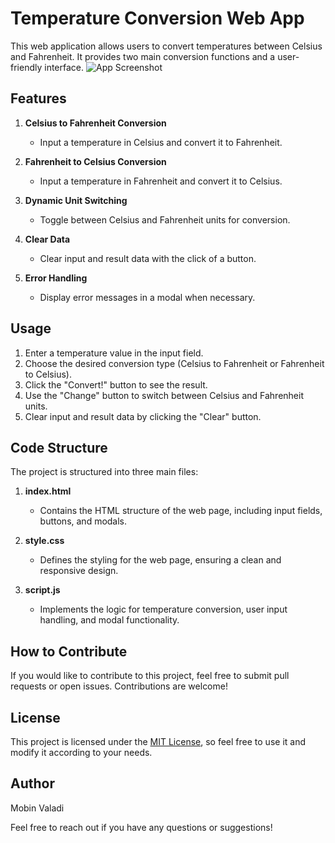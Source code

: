 # Temperature Conversion Web App

This web application allows users to convert temperatures between Celsius and Fahrenheit. It provides two main conversion functions and a user-friendly interface.
![App Screenshot](https://s6.uupload.ir/files/screen_shot_1402-10-29_at_10.35.08_9l93.png)

## Features

1. **Celsius to Fahrenheit Conversion**
   - Input a temperature in Celsius and convert it to Fahrenheit.

2. **Fahrenheit to Celsius Conversion**
   - Input a temperature in Fahrenheit and convert it to Celsius.

3. **Dynamic Unit Switching**
   - Toggle between Celsius and Fahrenheit units for conversion.

4. **Clear Data**
   - Clear input and result data with the click of a button.

5. **Error Handling**
   - Display error messages in a modal when necessary.

## Usage

1. Enter a temperature value in the input field.
2. Choose the desired conversion type (Celsius to Fahrenheit or Fahrenheit to Celsius).
3. Click the "Convert!" button to see the result.
4. Use the "Change" button to switch between Celsius and Fahrenheit units.
5. Clear input and result data by clicking the "Clear" button.

## Code Structure

The project is structured into three main files:

1. **index.html**
   - Contains the HTML structure of the web page, including input fields, buttons, and modals.

2. **style.css**
   - Defines the styling for the web page, ensuring a clean and responsive design.

3. **script.js**
   - Implements the logic for temperature conversion, user input handling, and modal functionality.

## How to Contribute

If you would like to contribute to this project, feel free to submit pull requests or open issues. Contributions are welcome!

## License

This project is licensed under the [MIT License](LICENSE), so feel free to use it and modify it according to your needs.

## Author

Mobin Valadi

Feel free to reach out if you have any questions or suggestions!

